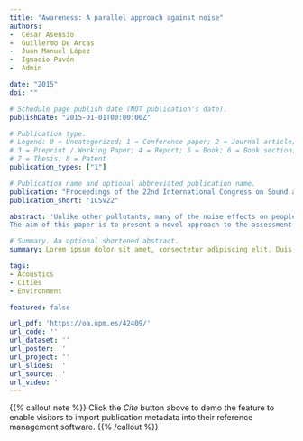 ```yaml
---
title: "Awareness: A parallel approach against noise"
authors:
-  César Asensio
-  Guillermo De Arcas
-  Juan Manuel López
-  Ignacio Pavón
-  Admin

date: "2015"
doi: ""

# Schedule page publish date (NOT publication's date).
publishDate: "2015-01-01T00:00:00Z"

# Publication type.
# Legend: 0 = Uncategorized; 1 = Conference paper; 2 = Journal article;
# 3 = Preprint / Working Paper; 4 = Report; 5 = Book; 6 = Book section;
# 7 = Thesis; 8 = Patent
publication_types: ["1"]

# Publication name and optional abbreviated publication name.
publication: "Proceedings of the 22nd International Congress on Sound and Vibration"
publication_short: "ICSV22"

abstract: 'Unlike other pollutants, many of the noise effects on people have a clear subjective component that go beyond the objective physiological effects that the physical phenomenon causes. Among them, annoyance is the most documented subjective response to noise, it being defined as a feeling of discomfort or displeasure that occurs when noise intrudes our everyday activities. For decades it has been one of the hot topics of environmental acoustics. But, while many studies have focused on the possible correlation between sound metrics and the adverse reaction of the population, the effect of non-acoustic factors on the annoyance response has recently emerged as a hot topic in international transport research groups. 
The aim of this paper is to present a novel approach to the assessment of noise impacts that could be of value to railway operations, complementing traditional approaches based on the reduction of exposure. Awareness comprises several non-acoustical factors pointed out in the past as affecting annoyance: information (accessibility, transparency and understanding), trust, influence/voice, attitude towards the source, predictability of the noise situation, awareness of negative effects... The project aims to obtain knowledge of this factor, analyse its influence, and take advantage of it to mitigate annoyance. This is an approach that has not been exploited in depth in the past, and does not imply the reduction of noise emissions at all, so that it can be managed together with other noise control measures. It is based on the hypothesis that "bringing information closer to residents will reduce noise annoyance", and tries to answer the following question: How does Awareness Influence Noise Annoyance? To what extent can Communication or other Non-Acoustical measures modify Awareness in order to help residents to cope with Noise?'

# Summary. An optional shortened abstract.
summary: Lorem ipsum dolor sit amet, consectetur adipiscing elit. Duis posuere tellus ac convallis placerat. Proin tincidunt magna sed ex sollicitudin condimentum.

tags:
- Acoustics
- Cities
- Environment

featured: false

url_pdf: 'https://oa.upm.es/42409/'
url_code: ''
url_dataset: ''
url_poster: ''
url_project: ''
url_slides: ''
url_source: ''
url_video: ''
---
```

{{% callout note %}}
Click the _Cite_ button above to demo the feature to enable visitors to import publication metadata into their reference management software.
{{% /callout %}}                           